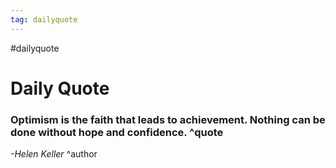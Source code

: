 ```yaml
---
tag: dailyquote
---
```


#dailyquote

# Daily Quote

### Optimism is the faith that leads to achievement. Nothing can be done without hope and confidence. ^quote
*-Helen Keller* ^author
